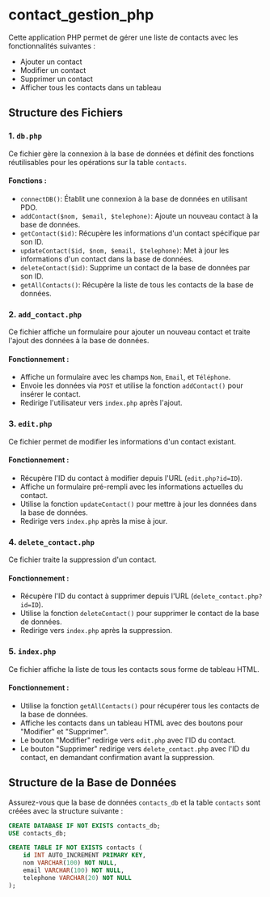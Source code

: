 # contact_gestion_php
 

Cette application PHP permet de gérer une liste de contacts avec les fonctionnalités suivantes :
- Ajouter un contact
- Modifier un contact
- Supprimer un contact
- Afficher tous les contacts dans un tableau

## Structure des Fichiers

### 1. `db.php`
Ce fichier gère la connexion à la base de données et définit des fonctions réutilisables pour les opérations sur la table `contacts`.

#### Fonctions :
- `connectDB()`: Établit une connexion à la base de données en utilisant PDO.
- `addContact($nom, $email, $telephone)`: Ajoute un nouveau contact à la base de données.
- `getContact($id)`: Récupère les informations d'un contact spécifique par son ID.
- `updateContact($id, $nom, $email, $telephone)`: Met à jour les informations d'un contact dans la base de données.
- `deleteContact($id)`: Supprime un contact de la base de données par son ID.
- `getAllContacts()`: Récupère la liste de tous les contacts de la base de données.

### 2. `add_contact.php`
Ce fichier affiche un formulaire pour ajouter un nouveau contact et traite l'ajout des données à la base de données.

#### Fonctionnement :
- Affiche un formulaire avec les champs `Nom`, `Email`, et `Téléphone`.
- Envoie les données via `POST` et utilise la fonction `addContact()` pour insérer le contact.
- Redirige l'utilisateur vers `index.php` après l'ajout.

### 3. `edit.php`
Ce fichier permet de modifier les informations d'un contact existant.

#### Fonctionnement :
- Récupère l'ID du contact à modifier depuis l'URL (`edit.php?id=ID`).
- Affiche un formulaire pré-rempli avec les informations actuelles du contact.
- Utilise la fonction `updateContact()` pour mettre à jour les données dans la base de données.
- Redirige vers `index.php` après la mise à jour.

### 4. `delete_contact.php`
Ce fichier traite la suppression d'un contact.

#### Fonctionnement :
- Récupère l'ID du contact à supprimer depuis l'URL (`delete_contact.php?id=ID`).
- Utilise la fonction `deleteContact()` pour supprimer le contact de la base de données.
- Redirige vers `index.php` après la suppression.

### 5. `index.php`
Ce fichier affiche la liste de tous les contacts sous forme de tableau HTML.

#### Fonctionnement :
- Utilise la fonction `getAllContacts()` pour récupérer tous les contacts de la base de données.
- Affiche les contacts dans un tableau HTML avec des boutons pour "Modifier" et "Supprimer".
- Le bouton "Modifier" redirige vers `edit.php` avec l'ID du contact.
- Le bouton "Supprimer" redirige vers `delete_contact.php` avec l'ID du contact, en demandant confirmation avant la suppression.

## Structure de la Base de Données

Assurez-vous que la base de données `contacts_db` et la table `contacts` sont créées avec la structure suivante :

```sql
CREATE DATABASE IF NOT EXISTS contacts_db;
USE contacts_db;

CREATE TABLE IF NOT EXISTS contacts (
    id INT AUTO_INCREMENT PRIMARY KEY,
    nom VARCHAR(100) NOT NULL,
    email VARCHAR(100) NOT NULL,
    telephone VARCHAR(20) NOT NULL
);
